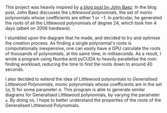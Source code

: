 This project was heavily inspired by [a blog post by John Baez](https://johncarlosbaez.wordpress.com/2011/12/11/the-beauty-of-roots). In the blog post, John Baez discusses the *Littlewood polynomials*, the set of monic polynomials whose coefficients are either $1$ or $-1$. In particular, he generated the roots of all the Littlewood polynomials of degree 24, which took him 4 days (albeit on 2006 hardware).

I stumbled upon the diagram that he made, and decided to try and optimise the creation process. As finding a single polynomial's roots is computationally inexpensive, one can easily have a GPU calculate the roots of thousands of polynomials, at the same time, in milliseconds. As a result, I wrote a program using Numba and pyCUDA to heavily parallelise the root-finding workload, reducing the time to find the roots down to around 40 seconds.

I also decided to extend the idea of Littlewood polynomials to *Generalised Littlewood Polynomials*, monic polynomials whose coefficients are in the set $\{a, 1\}$ for some parameter $a$. This program is able to generate similar diagrams for Generalised Littlewood polynomials, by varying the parameter `a`. By doing so, I hope to better understand the properties of the roots of the Generalised Littlewood Polynomials.


